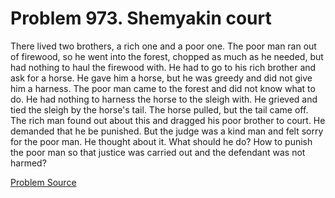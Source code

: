 # Problem 973. Shemyakin court 

There lived two brothers, a rich one and a poor one. The poor man ran out of firewood, so he went into the forest, chopped as much as he needed, but had nothing to haul the firewood with. He had to go to his rich brother and ask for a horse. He gave him a horse, but he was greedy and did not give him a harness. The poor man came to the forest and did not know what to do. He had nothing to harness the horse to the sleigh with. He grieved and tied the sleigh by the horse's tail. The horse pulled, but the tail came off. The rich man found out about this and dragged his poor brother to court. He demanded that he be punished. But the judge was a kind man and felt sorry for the poor man. He thought about it. What should he do? How to punish the poor man so that justice was carried out and the defendant was not harmed?

[Problem Source](https://www.trizland.ru/tasks/1453/)